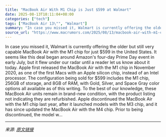 ```yaml
---
title: "MacBook Air With M1 Chip is Just $599 at Walmart"
date: 2025-08-13T18:11:04+08:00
categories: ["tech"]
tags: ["MacBook Air 13\"", "Walmart"]
summary: "In case you missed it, Walmart is currently offering the older but still very capable MacBook Air with the M1 chip for just &#36;599 in the United States. It seems like this deal began around Amazon's"
source_url: "https://www.macrumors.com/2025/08/13/macbook-air-with-m1-chip-599-at-walmart/"
---
```


In case you missed it, Walmart is currently offering the older but still very capable MacBook Air with the M1 chip for just &#36;599 in the United States. It seems like this deal began around Amazon's four-day Prime Day event in early July, but it flew under our radar until a reader let us know about it today. Apple first released the MacBook Air with the M1 chip in November 2020, as one of the first Macs with an Apple silicon chip, instead of an Intel processor. The configuration being sold for &#36;599 includes the M1 chip, 256GB of storage, and 8GB of RAM, with Gold, Silver, and Space Gray color options all available as of this writing. To the best of our knowledge, these MacBook Air units remain in brand-new condition, with the product listing not indicating they are refurbished. Apple discontinued the MacBook Air with the M1 chip last year, after it launched models with the M3 chip, and it has since updated the MacBook Air with the M4 chip. Prior to being discontinued, the model w...

---

*来源: [原文链接](https://www.macrumors.com/2025/08/13/macbook-air-with-m1-chip-599-at-walmart/)*
